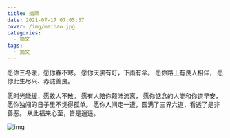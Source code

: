 ```yaml
---
title: 摘录
date: 2021-07-17 07:05:37
cover: /img/meihao.jpg
categories: 
  - 摘文
tags: 
  - 摘文
---
```


愿你三冬暖，愿你春不寒。
愿你天黑有灯，下雨有伞。<!-- more -->
愿你路上有良人相伴，
愿你此生尽兴、赤诚善良。

愿时光能缓，愿故人不散。
愿有人陪你颠沛流离，
愿你惦念的人能和你道早安，
愿你独闯的日子里不觉得孤单。
愿你人间走一遭，圆满了三界六道，看透了是非善恶。
从此福来心至，皆是逍遥。

![img](/img/meihao.jpg)

